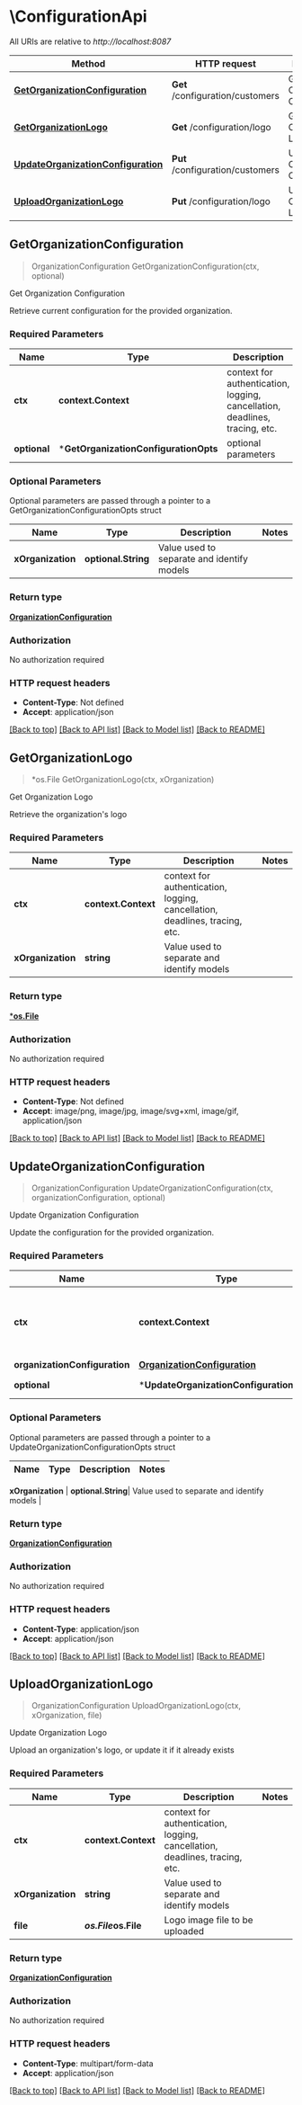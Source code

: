 # \ConfigurationApi

All URIs are relative to *http://localhost:8087*

Method | HTTP request | Description
------------- | ------------- | -------------
[**GetOrganizationConfiguration**](ConfigurationApi.md#GetOrganizationConfiguration) | **Get** /configuration/customers | Get Organization Configuration
[**GetOrganizationLogo**](ConfigurationApi.md#GetOrganizationLogo) | **Get** /configuration/logo | Get Organization Logo
[**UpdateOrganizationConfiguration**](ConfigurationApi.md#UpdateOrganizationConfiguration) | **Put** /configuration/customers | Update Organization Configuration
[**UploadOrganizationLogo**](ConfigurationApi.md#UploadOrganizationLogo) | **Put** /configuration/logo | Update Organization Logo



## GetOrganizationConfiguration

> OrganizationConfiguration GetOrganizationConfiguration(ctx, optional)

Get Organization Configuration

Retrieve current configuration for the provided organization.

### Required Parameters


Name | Type | Description  | Notes
------------- | ------------- | ------------- | -------------
**ctx** | **context.Context** | context for authentication, logging, cancellation, deadlines, tracing, etc.
 **optional** | ***GetOrganizationConfigurationOpts** | optional parameters | nil if no parameters

### Optional Parameters

Optional parameters are passed through a pointer to a GetOrganizationConfigurationOpts struct


Name | Type | Description  | Notes
------------- | ------------- | ------------- | -------------
 **xOrganization** | **optional.String**| Value used to separate and identify models | 

### Return type

[**OrganizationConfiguration**](OrganizationConfiguration.md)

### Authorization

No authorization required

### HTTP request headers

- **Content-Type**: Not defined
- **Accept**: application/json

[[Back to top]](#) [[Back to API list]](../README.md#documentation-for-api-endpoints)
[[Back to Model list]](../README.md#documentation-for-models)
[[Back to README]](../README.md)


## GetOrganizationLogo

> *os.File GetOrganizationLogo(ctx, xOrganization)

Get Organization Logo

Retrieve the organization's logo

### Required Parameters


Name | Type | Description  | Notes
------------- | ------------- | ------------- | -------------
**ctx** | **context.Context** | context for authentication, logging, cancellation, deadlines, tracing, etc.
**xOrganization** | **string**| Value used to separate and identify models | 

### Return type

[***os.File**](*os.File.md)

### Authorization

No authorization required

### HTTP request headers

- **Content-Type**: Not defined
- **Accept**: image/png, image/jpg, image/svg+xml, image/gif, application/json

[[Back to top]](#) [[Back to API list]](../README.md#documentation-for-api-endpoints)
[[Back to Model list]](../README.md#documentation-for-models)
[[Back to README]](../README.md)


## UpdateOrganizationConfiguration

> OrganizationConfiguration UpdateOrganizationConfiguration(ctx, organizationConfiguration, optional)

Update Organization Configuration

Update the configuration for the provided organization.

### Required Parameters


Name | Type | Description  | Notes
------------- | ------------- | ------------- | -------------
**ctx** | **context.Context** | context for authentication, logging, cancellation, deadlines, tracing, etc.
**organizationConfiguration** | [**OrganizationConfiguration**](OrganizationConfiguration.md)|  | 
 **optional** | ***UpdateOrganizationConfigurationOpts** | optional parameters | nil if no parameters

### Optional Parameters

Optional parameters are passed through a pointer to a UpdateOrganizationConfigurationOpts struct


Name | Type | Description  | Notes
------------- | ------------- | ------------- | -------------

 **xOrganization** | **optional.String**| Value used to separate and identify models | 

### Return type

[**OrganizationConfiguration**](OrganizationConfiguration.md)

### Authorization

No authorization required

### HTTP request headers

- **Content-Type**: application/json
- **Accept**: application/json

[[Back to top]](#) [[Back to API list]](../README.md#documentation-for-api-endpoints)
[[Back to Model list]](../README.md#documentation-for-models)
[[Back to README]](../README.md)


## UploadOrganizationLogo

> OrganizationConfiguration UploadOrganizationLogo(ctx, xOrganization, file)

Update Organization Logo

Upload an organization's logo, or update it if it already exists

### Required Parameters


Name | Type | Description  | Notes
------------- | ------------- | ------------- | -------------
**ctx** | **context.Context** | context for authentication, logging, cancellation, deadlines, tracing, etc.
**xOrganization** | **string**| Value used to separate and identify models | 
**file** | ***os.File*****os.File**| Logo image file to be uploaded | 

### Return type

[**OrganizationConfiguration**](OrganizationConfiguration.md)

### Authorization

No authorization required

### HTTP request headers

- **Content-Type**: multipart/form-data
- **Accept**: application/json

[[Back to top]](#) [[Back to API list]](../README.md#documentation-for-api-endpoints)
[[Back to Model list]](../README.md#documentation-for-models)
[[Back to README]](../README.md)

